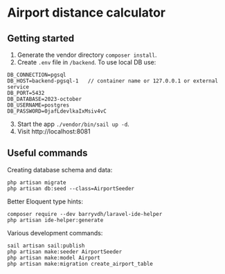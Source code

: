 
# Airport distance calculator


## Getting started
1. Generate the vendor directory `composer install`.
2. Create `.env` file in `/backend`. To use local DB use:
```
DB_CONNECTION=pgsql
DB_HOST=backend-pgsql-1   // container name or 127.0.0.1 or external service
DB_PORT=5432
DB_DATABASE=2023-october
DB_USERNAME=postgres
DB_PASSWORD=0jafLdevlkaIxMsiv4vC
```
3. Start the app `./vendor/bin/sail up -d`.
4. Visit http://localhost:8081


## Useful commands
Creating database schema and data:
```
php artisan migrate
php artisan db:seed --class=AirportSeeder
```

Better Eloquent type hints:
```
composer require --dev barryvdh/laravel-ide-helper
php artisan ide-helper:generate
```

Various development commands:
```
sail artisan sail:publish
php artisan make:seeder AirportSeeder
php artisan make:model Airport
php artisan make:migration create_airport_table
```

